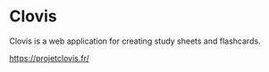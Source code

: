 # Clovis

Clovis is a web application for creating study sheets and flashcards.

https://projetclovis.fr/
